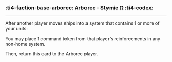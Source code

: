 ### :ti4-faction-base-arborec: __Arborec - Stymie Ω__ :ti4-codex:

---
After another player moves ships into a system that contains 1 or more of your units: 

You may place 1 command token from that player's reinforcements in any non-home system. 

Then, return this card to the Arborec player.